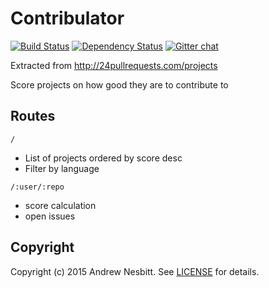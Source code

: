 # Contribulator

[![Build Status](https://travis-ci.org/andrew/contribulator.svg?branch=master)](https://travis-ci.org/andrew/contribulator)
[![Dependency Status](https://img.shields.io/gemnasium/andrew/contribulator.svg?style=flat)](https://gemnasium.com/contribulator/contribulator)
[![Gitter chat](http://img.shields.io/badge/gitter-andrew--contribulator-brightgreen.svg?style=flat)](https://gitter.im/andrew/contribulator)

Extracted from http://24pullrequests.com/projects

Score projects on how good they are to contribute to

## Routes

`/`
 - List of projects ordered by score desc
 - Filter by language

`/:user/:repo`
 - score calculation
 - open issues

## Copyright

Copyright (c) 2015 Andrew Nesbitt. See [LICENSE](https://github.com/andrew/contribulator/blob/master/LICENSE) for details.
